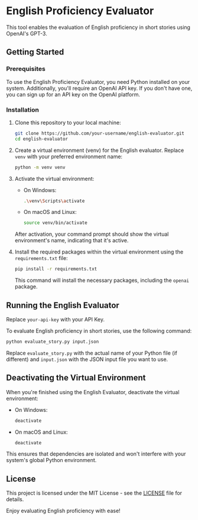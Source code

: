 # English Proficiency Evaluator

This tool enables the evaluation of English proficiency in short stories using OpenAI's GPT-3.

## Getting Started

### Prerequisites

To use the English Proficiency Evaluator, you need Python installed on your system. Additionally, you'll require an OpenAI API key. If you don't have one, you can sign up for an API key on the OpenAI platform.

### Installation

1. Clone this repository to your local machine:

   ```bash
   git clone https://github.com/your-username/english-evaluator.git
   cd english-evaluator
   ```

2. Create a virtual environment (venv) for the English evaluator. Replace `venv` with your preferred environment name:

   ```bash
   python -m venv venv
   ```

3. Activate the virtual environment:

   - On Windows:

     ```bash
     .\venv\Scripts\activate
     ```

   - On macOS and Linux:

     ```bash
     source venv/bin/activate
     ```

   After activation, your command prompt should show the virtual environment's name, indicating that it's active.

4. Install the required packages within the virtual environment using the `requirements.txt` file:

   ```bash
   pip install -r requirements.txt
   ```

   This command will install the necessary packages, including the `openai` package.

## Running the English Evaluator
 
Replace `your-api-key` with your API Key.

To evaluate English proficiency in short stories, use the following command:

```bash
python evaluate_story.py input.json
```

Replace `evaluate_story.py` with the actual name of your Python file (if different) and `input.json` with the JSON input file you want to use.

## Deactivating the Virtual Environment

When you're finished using the English Evaluator, deactivate the virtual environment:

- On Windows:

  ```bash
  deactivate
  ```

- On macOS and Linux:

  ```bash
  deactivate
  ```

This ensures that dependencies are isolated and won't interfere with your system's global Python environment.

## License

This project is licensed under the MIT License - see the [LICENSE](LICENSE) file for details.

Enjoy evaluating English proficiency with ease!
